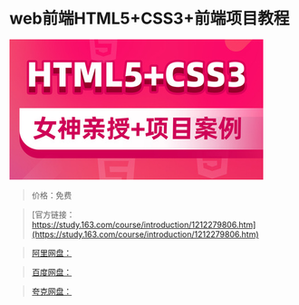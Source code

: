 # web前端HTML5+CSS3+前端项目教程

![img](../../../assets/study163/free/366dd550c927452b9fa2e1c550482d4c.jpg)

> 价格：免费

> [官方链接：https://study.163.com/course/introduction/1212279806.htm](https://study.163.com/course/introduction/1212279806.htm)

> [阿里网盘：]()

> [百度网盘：]()

> [夸克网盘：]()
